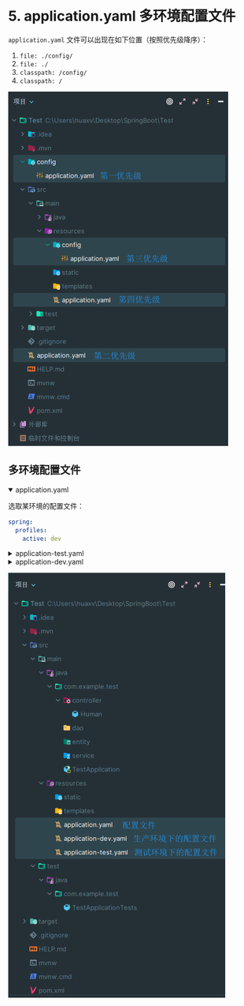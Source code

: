 # 5. application.yaml 多环境配置文件

`application.yaml` 文件可以出现在如下位置（按照优先级降序）：

1. `file: ./config/`
2. `file: ./`
3. `classpath: /config/`
4. `classpath: /`

![图 0](images/f9829f658e3b501b29e1ca3a04c813a7df0a8195befc6658835c7f35300f8643.png)  

## 多环境配置文件

<details open><summary>application.yaml</summary>

选取某环境的配置文件：

```yaml
spring:
  profiles:
    active: dev
```

</details>

<details><summary>application-test.yaml</summary>

```yaml
Human:
  name: tom
  age: -22
  birth: 2000/1/1
  favourite: [ test1, 13331, test demo ]
  info:
    mess: this is a test message.
```

</details>

<details><summary>application-dev.yaml</summary>

```yaml
Human:
  name: lrq
  age: 22
  birth: 2002/11/14
  favourite: [ acm, java, c++, genshin impact, galgame ]
  info:
    school: 韶关学院
    icpc: 铜牌
    ccpc: 铜牌
    gdcpc: 铜牌
    蓝桥杯: 国家级一等奖
```

</details>

![图 1](images/20b488bef6b310504757975e408e049f03eb4f288dec13de3f25036fa8970fc9.png)  

